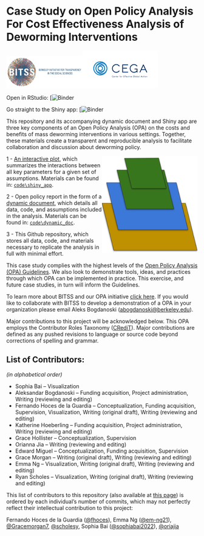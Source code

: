 
# Case Study on Open Policy Analysis For Cost Effectiveness Analysis of Deworming Interventions

<img width="200" src="./code/BITSS_logo_horizontal.png"><img width="200" src="./code/CEGA_logo.png">
<br>

Open in RStudio:
[![Binder]()

Go straight to the Shiny app:
[![Binder]()

This repository and its accompanying dynamic document and Shiny app are
three key components of an Open Policy Analysis (OPA) on the costs and
benefits of mass deworming interventions in various settings. Together,
these materials create a transparent and reproducible analysis to
facilitate collaboration and discussion about deworming policy.

<img align="right" width="50%" src="./code/OPA_layers.png">

1 - [An interactive plot](https://fhoces.shinyapps.io/shiny_app_test/),
which summarizes the interactions between all key parameters for a given
set of assumptions. Materials can be found in:
[`code\shiny_app`](https://github.com/BITSS-OPA/opa-deworming/tree/master/code/shiny_app).

2 - Open policy report in the form of a [dynamic
document](https://rpubs.com/fhoces/547979), which details all data, code, and assumptions
included in the analysis. Materials can be found in:
[`code\dynamic_doc`](https://github.com/BITSS-OPA/opa-deworming/tree/master/code/05_final_opa.Rmd).

3 - This Github repository, which stores all data, code, and materials
necessary to replicate the analysis in full with minimal effort.

This case study complies with the highest levels of the [Open Policy
Analysis (OPA)
Guidelines](https://www.bitss.org/opa/community-standards/). We also
look to demonstrate tools, ideas, and practices through which OPA can be
implemented in practice. This exercise, and future case studies, in turn
will inform the Guidelines.

To learn more about BITSS and our OPA initiative [click
here](https://www.bitss.org/opa/). If you would like to collaborate with
BITSS to develop a demonstration of a OPA in your organization please
email Aleks Bogdanoski (<abogdanoski@berkeley.edu>).

Major contributions to this project will be acknowledged below. This OPA
employs the Contributor Roles Taxonomy
([CRediT](https://casrai.org/credit/)). Major contributions are defined
as any pushed revisions to language or source code beyond corrections of
spelling and grammar.

## List of Contributors:

*(in alphabetical order)*

  - Sophia Bai – Visualization
  - Aleksandar Bogdanoski – Funding acquisition, Project administration, Writing (reviewing and editing)
  - Fernando Hoces de la Guardia – Conceptualization, Funding
    acquisition, Supervision, Visualization, Writing (original draft),
    Writing (reviewing and editing)
  - Katherine Hoeberling – Funding acquisition, Project administration, Writing (reviewing and editing)
  - Grace Hollister – Conceptualization, Supervision
  - Orianna Jia – Writing (reviewing and editing)
  - Edward Miguel – Conceptualization, Funding acquisition, Supervision
  - Grace Morgan – Writing (original draft), Writing (reviewing and
    editing)
  - Emma Ng – Visualization, Writing (original draft), Writing
    (reviewing and editing)
  - Ryan Scholes – Visualization, Writing (original draft), Writing
    (reviewing and editing)

This list of contributors to this repository (also available at [this
page](https://github.com/BITSS-OPA/opa-deworming/graphs/contributors))
is ordered by each individual’s number of commits, which may not
perfectly reflect their intellectual contribution to this project:

Fernando Hoces de la Guardia ([@fhoces](https://github.com/fhoces)),
Emma Ng ([@em-ng21](https://github.com/em-ng21)),
[@Gracemorgan7](https://github.com/Gracemorgan7),
[@scholesy](https://github.com/scholesy), Sophia Bai
([@sophiabai2022](https://github.com/sophiabai2022)),
[@oriajia](https://github.com/oriajia)

